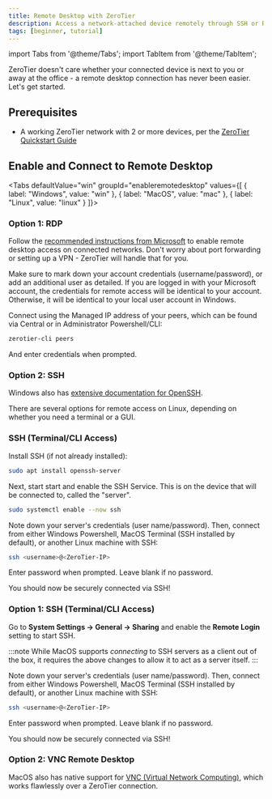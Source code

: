 ```yaml
---
title: Remote Desktop with ZeroTier
description: Access a network-attached device remotely through SSH or Remote Desktop software.
tags: [beginner, tutorial]
---
```


import Tabs from '@theme/Tabs';
import TabItem from '@theme/TabItem';

ZeroTier doesn't care whether your connected device is next to you or away at the office - a remote desktop connection has never been easier. Let's get started.

## Prerequisites

- A working ZeroTier network with 2 or more devices, per the [ZeroTier Quickstart Guide](/quickstart)

## Enable and Connect to Remote Desktop

<Tabs
  defaultValue="win"
  groupId="enableremotedesktop"
  values={[
    { label: "Windows", value: "win" },
    { label: "MacOS", value: "mac" },
    { label: "Linux", value: "linux" }
  ]}>

<TabItem value="win">

### Option 1: RDP

Follow the [recommended instructions from Microsoft](https://learn.microsoft.com/en-us/windows-server/remote/remote-desktop-services/remotepc/remote-desktop-allow-access) to enable remote desktop access on connected networks. Don't worry about port forwarding or setting up a VPN - ZeroTier will handle that for you.

Make sure to mark down your account credentials (username/password), or add an additional user as detailed. If you are logged in with your Microsoft account, the credentials for remote access will be identical to your account. Otherwise, it will be identical to your local user account in Windows.

Connect using the Managed IP address of your peers, which can be found via Central or in Administrator Powershell/CLI:

```bash
zerotier-cli peers
```

And enter credentials when prompted.

### Option 2: SSH

Windows also has [extensive documentation for OpenSSH](https://learn.microsoft.com/en-us/windows-server/administration/openssh/openssh_install_firstuse?tabs=gui&pivots=windows-server-2025).

</TabItem>

<TabItem value="linux">

There are several options for remote access on Linux, depending on whether you need a terminal or a GUI.

### SSH (Terminal/CLI Access)

Install SSH (if not already installed):

```bash
sudo apt install openssh-server
```

Next, start start and enable the SSH Service. This is on the device that will be connected to, called the "server".

```bash
sudo systemctl enable --now ssh
```

Note down your server's credentials (user name/password). Then, connect from either Windows Powershell, MacOS Terminal (SSH installed by default), or another Linux machine with SSH:

```bash
ssh <username>@<ZeroTier-IP>
```

Enter password when prompted. Leave blank if no password.

You should now be securely connected via SSH!

</TabItem>

<TabItem value="mac">

### Option 1: SSH (Terminal/CLI Access)

Go to **System Settings -> General -> Sharing** and enable the **Remote Login** setting to start SSH.

:::note
While MacOS supports *connecting* to SSH servers as a client out of the box, it requires the above changes to allow it to act as a server itself.
:::

Note down your server's credentials (user name/password). Then, connect from either Windows Powershell, MacOS Terminal (SSH installed by default), or another Linux machine with SSH:

```bash
ssh <username>@<ZeroTier-IP>
```

Enter password when prompted. Leave blank if no password.

You should now be securely connected via SSH!

### Option 2: VNC Remote Desktop

MacOS also has native support for [VNC (Virtual Network Computing)](https://support.apple.com/guide/remote-desktop/set-up-a-computer-running-vnc-software-apdbed09830/mac), which works flawlessly over a ZeroTier connection.

</TabItem>
</Tabs>
